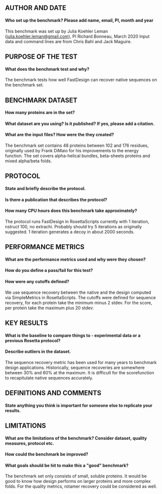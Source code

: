 ## AUTHOR AND DATE
#### Who set up the benchmark? Please add name, email, PI, month and year
This benchmark was set up by Julia Koehler Leman (julia.koehler.leman@gmail.com), PI Richard Bonneau, March 2020
Input data and command lines are from Chris Bahl and Jack Maguire. 

## PURPOSE OF THE TEST
#### What does the benchmark test and why?
The benchmark tests how well FastDesign can recover native sequences on the benchmark set.

## BENCHMARK DATASET
#### How many proteins are in the set?
#### What dataset are you using? Is it published? If yes, please add a citation.
#### What are the input files? How were the they created?
The benchmark set contains 48 proteins between 102 and 176 residues, originally used by Frank DiMaio for his improvements to the energy function. The set covers alpha-helical bundles, beta-sheets proteins and mixed alpha/beta folds.

## PROTOCOL
#### State and briefly describe the protocol.
#### Is there a publication that describes the protocol?
#### How many CPU hours does this benchmark take approximately?
The protocol runs FastDesign in RosettaScripts currently with 1 iteration, nstruct 100, no extrachi. Probably should try 5 iterations as originally suggested. 1 iteration generates a decoy in about 2000 seconds.

## PERFORMANCE METRICS
#### What are the performance metrics used and why were they chosen?
#### How do you define a pass/fail for this test?
#### How were any cutoffs defined?
We use sequence recovery between the native and the design computed via SimpleMetrics in RosettaScripts. The cutoffs were defined for sequence recovery, for each protein take the minimum minus 2 stdev. For the score, per protein take the maximum plus 20 stdev. 

## KEY RESULTS
#### What is the baseline to compare things to - experimental data or a previous Rosetta protocol?
#### Describe outliers in the dataset. 
The sequence recovery metric has been used for many years to benchmark design applications. Historically, sequence recoveries are somewhere between 30% and 60% at the maximum. It is difficult for the scorefunction to recapitulate native sequences accurately. 

## DEFINITIONS AND COMMENTS
#### State anything you think is important for someone else to replicate your results. 

## LIMITATIONS
#### What are the limitations of the benchmark? Consider dataset, quality measures, protocol etc. 
#### How could the benchmark be improved?
#### What goals should be hit to make this a "good" benchmark?
The benchmark set only consists of small, soluble proteins. It would be good to know how design performs on larger proteins and more complex folds. For the quality metrics, rotamer recovery could be considered as well. 
